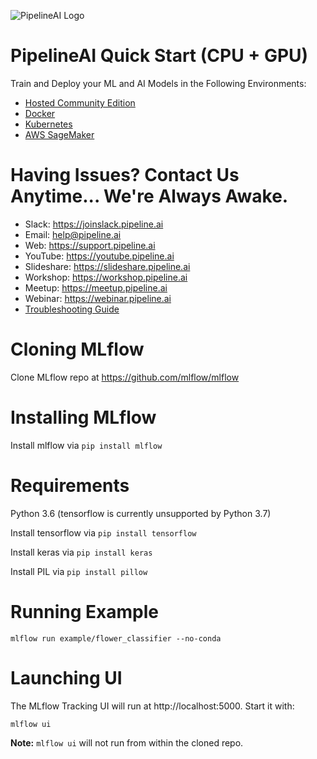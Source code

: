 ![PipelineAI Logo](https://pipeline.ai/assets/img/logo/pipelineai-logo.png)

# PipelineAI Quick Start (CPU + GPU)
Train and Deploy your ML and AI Models in the Following Environments:
* [Hosted Community Edition](https://quickstart.pipeline.ai/community)
* [Docker](https://quickstart.pipeline.ai/docker)
* [Kubernetes](https://quickstart.pipeline.ai/kubernetes)
* [AWS SageMaker](https://quickstart.pipeline.ai/sagemaker)

# Having Issues?  Contact Us Anytime... We're Always Awake.
* Slack:  https://joinslack.pipeline.ai
* Email:  [help@pipeline.ai](mailto:help@pipeline.ai)
* Web:  https://support.pipeline.ai
* YouTube:  https://youtube.pipeline.ai
* Slideshare:  https://slideshare.pipeline.ai
* Workshop:  https://workshop.pipeline.ai
* Meetup:  https://meetup.pipeline.ai
* Webinar:  https://webinar.pipeline.ai
* [Troubleshooting Guide](/docs/troubleshooting)

# Cloning MLflow
Clone MLflow repo at https://github.com/mlflow/mlflow

# Installing MLflow
Install mlflow via `pip install mlflow`

# Requirements
Python 3.6 (tensorflow is currently unsupported by Python 3.7)

Install tensorflow via `pip install tensorflow`

Install keras via `pip install keras`

Install PIL via `pip install pillow`

# Running Example
```mlflow run example/flower_classifier --no-conda```

# Launching UI
The MLflow Tracking UI will run at http://localhost:5000. Start it with:

```mlflow ui```

**Note:** `mlflow ui` will not run from within the cloned repo.
